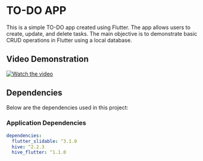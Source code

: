 # TO-DO APP

This is a simple TO-DO app created using Flutter. The app allows users to create, update, and delete tasks. The main objective is to demonstrate basic CRUD operations in Flutter using a local database.

## Video Demonstration

[![Watch the video](https://img.youtube.com/vi/YOUR_VIDEO_ID/0.jpg)](https://www.youtube.com/watch?v=YOUR_VIDEO_ID)

## Dependencies

Below are the dependencies used in this project:

### Application Dependencies

```yaml
dependencies:
  flutter_slidable: ^3.1.0
  hive: ^2.2.3
  hive_flutter: ^1.1.0
